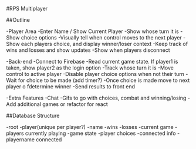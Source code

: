 #RPS Multiplayer

##Outline

-Player Area
  -Enter Name / Show Current Player
  -Show whose turn it is
  -Show choice options
  -Visually tell when control moves to the next player
  -Show each players choice, and display winner/loser context
  -Keep track of wins and losses and show updates
  -Show when players disconnect

-Back-end
  -Connect to Firebase
  -Read current game state. If player1 is taken, show player2 as the login option
  -Track whose turn it is
  -Move control to active player
  -Disable player choice options when not their turn
  -Wait for choice to be made (add timer?)
  -Once choice is made move to next player o fdetermine winner
  -Send results to front end

-Extra Features
  -Chat
  -Gifs to go with choices, combat and winning/losing
  -Add additional games or refactor for react

##Database Structure

-root
  -player(unique per player?)
    -name
    -wins
    -losses
  -current game
    -players currently playing
    -game state
    -player choices
  -connected info
    -playername connected